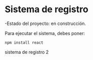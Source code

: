 <h1> Sistema de registro</h1>

-Estado del proyecto: en construcción.

Para ejecutar el sistema, debes poner:

```npm install react```

sistema de registro 2
